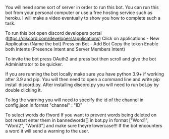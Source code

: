 You will need some sort of server in order to run this bot.
You can run this bot from your personal computer or use a free hosting service such as heroku.
I will make a video eventually  to show you how to complete such a task.

To run this bot open discord developers portal (https://discord.com/developers/applications)
Click on applications - New Application (Name the bot)
Press on Bot - Add Bot
Copy the token
Enable both intents (Presence Intent and Server Members Intent)

To invite the bot press OAuth2 and press bot then scroll and give the bot Administrator to be quicker.

If you are running the bot locally make sure you have python 3.9+ if working after 3.9 and pip.
You will then need to open a command line and write pip install discord.py.
After installing discord.py you will need to run bot.py by double clicking it.

To log the warning you will need to specify the id of the channel in config.json in format "channel" : "ID" 

To select words do f!word <WORD>
If you want to prevent words being deleted on bot restart enter them in bannedwords[] in bot.py in format ["Word1", "Word2", "Word3"] and make sure theyre lowercase!!!
If the bot encounters a word it will send a warning to the user.